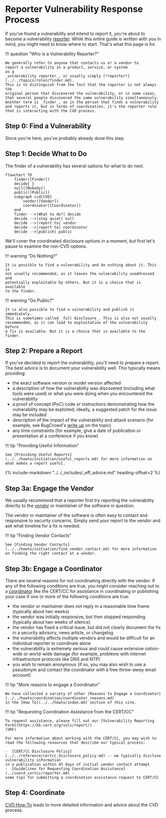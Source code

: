 # Reporter Vulnerability Response Process
    
If you've found a vulnerability and intend to report it, 
you're about to become a vulnerability [reporter](../../topics/roles/finder.md).
While this entire guide is written with you in mind, you might need to know
where to start. That's what this page is for.

!!! question "Who is a Vulnerability Reporter?"

    We generally refer to anyone that contacts us or a vendor to
    report a vulnerability in a product, service, or system
    as a
    _vulnerability reporter_, or usually simply [*reporter*](../../topics/roles/finder.md).
    This is to distinguish from the fact that the reporter is not always the
    original person that discovered the vulnerability, or in some cases,
    that several people discovered the same vulnerability simultaneously.
    Another term is _finder_, as in the person that finds a vulnerability
    and reports it, but in terms of coordination, it's the reporter role
    that is interacting with the CVD process.

## Step 0: Find a Vulnerability

Since you're here, you've probably already done this step.

## Step 1: Decide What to Do

The finder of a vulnerability has several options for what to do next.

```mermaid
flowchart TD
    finder([Finder])
    decide{ }
    null([Nobody])
    public([Public])
    subgraph cvd[CVD]
        vendor([Vendor])
        coordinator([Coordinator])
    end
    finder -->|What to do?| decide
    decide -->|stay quiet| null
    decide -->|report to| vendor
    decide -->|report to| coordinator
    decide -->|publish| public
```

We'll cover the coordinated disclosure options in a moment, but first let's pause to examine the non-CVD options.

<div class="grid" markdown>
!!! warning "Do Nothing?"

    It is possible to find a vulnerability and do nothing about it. This is
    not usually recommended, as it leaves the vulnerability unaddressed and
    potentially exploitable by others. But it is a choice that is available
    to the finder.

!!! warning "Go Public?"

    It is also possible to find a vulnerability and publish it immediately.
    This is sometimes called _full disclosure_. This is also not usually
    recommended, as it can lead to exploitation of the vulnerability before
    a fix is available. But it is a choice that is available to the finder.
</div>

## Step 2: Prepare a Report

If you've decided to report the vulnerability, you'll need to prepare a report.
The best advice is to document your vulnerability well. This typically
means providing:

-   the exact software version or model version affected
-   a description of how the vulnerability was discovered (including
    what tools were used) or what you were doing when you encountered
    the vulnerability
-   a proof of concept (PoC) code or instructions demonstrating how the
    vulnerability may be exploited; ideally, a suggested patch for the
    issue may be included
-   description of the impact of the vulnerability and attack scenario
    (for example, see BugCrowd's [write up](https://forum.bugcrowd.com/t/writing-a-bug-report-attack-scenario-and-impact-are-key/640) on the topic)
-   any time constraints (for example, give a date of publication or
    presentation at a conference if you know)

!!! tip "Providing Useful Information"

    See [Providing Useful Reports](../../howto/initiation/useful_reports.md) for more information on what makes a report useful.

{% include-markdown "../../_includes/_eff_advice.md" heading-offset=2 %}


## Step 3a: Engage the Vendor 

We usually recommend that a reporter first try reporting the
vulnerability directly to the [_vendor_](../../topics/roles/vendor.md) or maintainer of the software in
question.

The vendor or maintainer of the software is often easy to contact and
responsive to security concerns. Simply send your report to the vendor
and ask what timeline for a fix is needed.

!!! tip "Finding Vendor Contacts"

    See [Finding Vendor Contacts](../../howto/initiation/find_vendor_contact.md) for more information on finding the right contact at a vendor.

## Step 3b: Engage a Coordinator

There are several reasons for not coordinating directly with the vendor.
If any of the following conditions are true, you might consider reaching
out to a [coordinator](../../topics/roles/coordinator.md) like the CERT/CC
for assistance in coordinating or publishing your
case if one or more of the following conditions are true:

- the vendor or maintainer does not reply in a reasonable time
    frame (typically about two weeks)
- the vendor was initially responsive, but then stopped responding
    (typically about two weeks of silence)
- the vendor has fixed a critical issue, but did not clearly
    document the fix in a security advisory, news article, or changelog
- the vulnerability affects multiple vendors and would be difficult
    for an individual reporter to coordinate alone
- the vulnerability is extremely serious and could cause extensive
    nation-wide or world-wide damage (for example, problems with
    internet infrastructure protocols like DNS and NTP)
- you wish to remain anonymous (if so, you may also wish to use a
    pseudonym and contact the coordinator with a free _throw-away_ email
    account)

!!! tip "More reasons to engage a Coordinator"

    We have collected a variety of other [Reasons to Engage a Coordinator](../../howto/coordination/coordinator_reasons.md)
    in the [How To](../../howto/index.md) section of this site.

!!! tip "Requesting Coordination Assistance from the CERT/CC"

    To request assistance, please fill out our [Vulnerability Reporting Form](https://kb.cert.org/vuls/report/)
    (VRF)

    For more information about working with the CERT/CC, you may wish to
    read the following resources that describe our typical process:

    -  [CERT/CC Disclosure Policy](../../reference/certcc_disclosure_policy.md) -- we typically disclose vulnerability information
    in a publication within 45 days of initial vendor contact attempt
    -  [Guidelines for Requesting Coordination Assistance](../coord_certcc/reporter.md) -
    some tips for submitting a coordination assistance request to CERT/CC

## Step 4: Coordinate

[CVD How-To](../../howto/index.md) leads to more detailed information and advice about the CVD process.